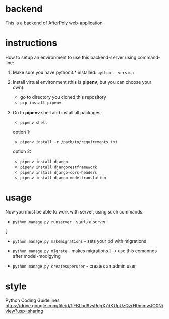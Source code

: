 # backend

This is a backend of AfterPoly web-application

# instructions

How to setup an environment to use this backend-server using command-line:

1. Make sure you have python3.\* installed:
   `python --version`
2. Install virtual environment (this is **pipenv**, but you can choose your own):
   - go to directory you cloned this repository
   - `pip install pipenv`
3. Go to **pipenv** shell and install all packages:
   - `pipenv shell`

   option 1:
   - `pipenv install -r /path/to/requirements.txt`

   option 2:
   - `pipenv install django`
   - `pipenv install djangorestframework`
   - `pipenv install django-cors-headers`
   - `pipenv install django-modeltranslation`


# usage

Now you must be able to work with server, using such commands:

- `python manage.py runserver` - starts a server

[
- `python manage.py makemigrations` - sets your bd with migrations
- `python manage.py migrate` - makes migrations
  ] -> use this comannds after model-modigying

- `python manage.py createsuperuser` - creates an admin user

# style
Python Coding Guidelines
https://drive.google.com/file/d/1lFBLbd9vsRdgX7dXUpUzQzrH0mmwJO0N/view?usp=sharing

